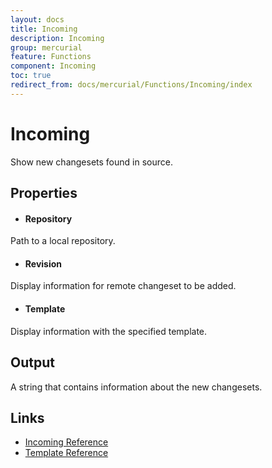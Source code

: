 ```yaml
---
layout: docs
title: Incoming
description: Incoming
group: mercurial
feature: Functions
component: Incoming
toc: true
redirect_from: docs/mercurial/Functions/Incoming/index
---
```

Incoming
========

Show new changesets found in source.

Properties
----------

- #### Repository
Path to a local repository.

- #### Revision
Display information for remote changeset to be added.

- #### Template
Display information with the specified template.

Output
------
A string that contains information about the new changesets.

Links
-----
- [Incoming Reference](https://www.selenic.com/mercurial/hg.1.html#incoming)
- [Template Reference](https://www.selenic.com/mercurial/hg.1.html#templates)
